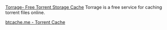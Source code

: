 
[Torrage- Free Torrent Storage Cache](https://torrage.info/)
Torrage is a free service for caching torrent files online.

[btcache.me - Torrent Cache](https://btcache.me/)
